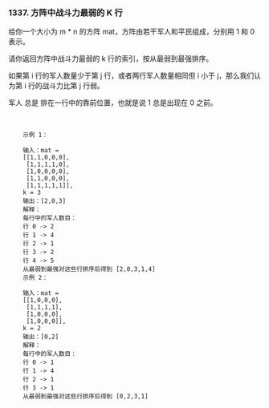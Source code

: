 ### 1337. 方阵中战斗力最弱的 K 行


给你一个大小为 m * n 的方阵 mat，方阵由若干军人和平民组成，分别用 1 和 0 表示。

请你返回方阵中战斗力最弱的 k 行的索引，按从最弱到最强排序。

如果第 i 行的军人数量少于第 j 行，或者两行军人数量相同但 i 小于 j，那么我们认为第 i 行的战斗力比第 j 行弱。

军人 总是 排在一行中的靠前位置，也就是说 1 总是出现在 0 之前。

 
```
    示例 1：
    
    输入：mat = 
    [[1,1,0,0,0],
     [1,1,1,1,0],
     [1,0,0,0,0],
     [1,1,0,0,0],
     [1,1,1,1,1]], 
    k = 3
    输出：[2,0,3]
    解释：
    每行中的军人数目：
    行 0 -> 2 
    行 1 -> 4 
    行 2 -> 1 
    行 3 -> 2 
    行 4 -> 5 
    从最弱到最强对这些行排序后得到 [2,0,3,1,4]
    示例 2：
    
    输入：mat = 
    [[1,0,0,0],
     [1,1,1,1],
     [1,0,0,0],
     [1,0,0,0]], 
    k = 2
    输出：[0,2]
    解释： 
    每行中的军人数目：
    行 0 -> 1 
    行 1 -> 4 
    行 2 -> 1 
    行 3 -> 1 
    从最弱到最强对这些行排序后得到 [0,2,3,1]

```